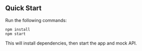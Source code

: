 ## Quick Start

Run the following commands:

```
npm install
npm start
```

This will install dependencies, then start the app and mock API.
